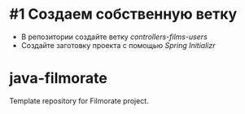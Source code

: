 # #1 Создаем собственную ветку
 - В репозитории создайте ветку *controllers-films-users*
 - Создайте заготовку проекта с помощью *Spring Initializr*
# java-filmorate
Template repository for Filmorate project.
